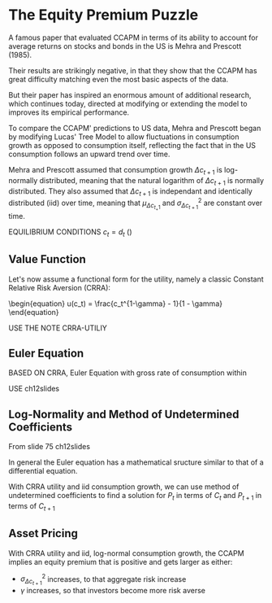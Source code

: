 # The Equity Premium Puzzle

A famous paper that evaluated CCAPM in terms of its ability to account for average returns on stocks and bonds in the US is Mehra and Prescott (1985).

Their results are strikingly negative, in that they show that the CCAPM has great difficulty matching even the most basic aspects of the data.

But their paper has inspired an enormous amount of additional research, which continues today, directed at modifying or extending the model to improves its empirical performance.

To compare the CCAPM' predictions to US data, Mehra and Prescott began by modifying Lucas' Tree Model to allow fluctuations in consumption growth as opposed to consumption itself, reflecting the fact that in the US consumption follows an upward trend over time.

Mehra and Prescott assumed that consumption growth $\Delta c_{t+1}$ is log-normally distributed, meaning that the natural logarithm of $\Delta c_{t+1}$ is normally distributed. They also assumed that $\Delta c_{t+1}$ is independant and identically distributed (iid) over time, meaning that $\mu_{\Delta {c_{t_+1}}}$ and $\sigma^2_{\Delta {c_{t+1}}}$ are constant over time.

EQUILIBRIUM CONDITIONS $c_t = d_t$ () 

## Value Function

Let's now assume a functional form for the utility, namely a classic Constant Relative Risk Aversion (CRRA):

\begin{equation}
u(c_t) = \frac{c_t^{1-\gamma} - 1}{1 - \gamma}
\end{equation}

USE THE NOTE CRRA-UTILIY

## Euler Equation

BASED ON CRRA, Euler Equation with gross rate of consumption within

USE ch12slides

## Log-Normality and Method of Undetermined Coefficients

From slide 75 ch12slides

In general the Euler equation has a mathematical sructure similar to that of a differential equation.

With CRRA utility and iid consumption growth, we can use method of undetermined coefficients to find a solution for $P_t$ in terms of $C_t$ and $P_{t+1}$ in terms of $C_{t+1}$

## Asset Pricing

With CRRA utility and iid, log-normal consumption growth, the CCAPM implies an equity premium that is positive and gets larger as either:
- $\sigma^{2}_{\Delta c_{t+1}}$
increases, to that aggregate risk increase
- $\gamma$ increases, so that investors become more risk averse